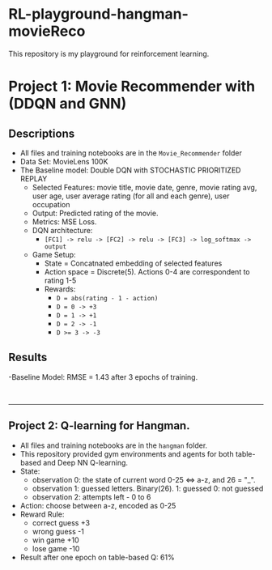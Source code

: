 # RL-playground-hangman-movieReco
This repository is my playground for reinforcement learning.

# Project 1: Movie Recommender with (DDQN and GNN)
## Descriptions
- All files and training notebooks are in the `Movie_Recommender` folder
- Data Set: MovieLens 100K
- The Baseline model: Double DQN with STOCHASTIC PRIORITIZED REPLAY 
  - Selected Features: movie title, movie date, genre, movie rating avg, user age, user average rating (for all and each genre), user occupation
  - Output: Predicted rating of the movie.
  - Metrics: MSE Loss.
  - DQN architecture:
    - `[FC1] -> relu -> [FC2] -> relu -> [FC3] -> log_softmax -> output`
  - Game Setup:
    - State = Concatnated embedding of selected features    
    - Action space = Discrete(5). Actions 0-4 are correspondent to rating 1-5
    - Rewards:
      - `D = abs(rating - 1 - action)`
      - `D = 0 -> +3`
      - `D = 1 -> +1`
      - `D = 2 -> -1`
      - `D >= 3 -> -3`
     
 ## Results
 -Baseline Model: RMSE = 1.43 after 3 epochs of training.
     


<br>
<hr>

## Project 2: Q-learning for Hangman.
- All files and training notebooks are in the `hangman` folder.
- This repository provided gym environments and agents for both table-based and Deep NN Q-learning.
- State:
  - observation 0: the state of current word 0-25 <=> a-z, and 26 = "_".
  - observation 1: guessed letters. Binary(26). 1: guessed 0: not guessed
  - observation 2: attempts left - 0 to 6
- Action: choose between a-z, encoded as 0-25
- Reward Rule:
  - correct guess +3
  - wrong guess -1
  - win game +10
  - lose game -10
- Result after one epoch on table-based Q: 61%
